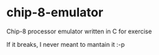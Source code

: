 # chip-8-emulator
Chip-8 processor emulator written in C for exercise

If it breaks,
I never meant to mantain it
:-p
